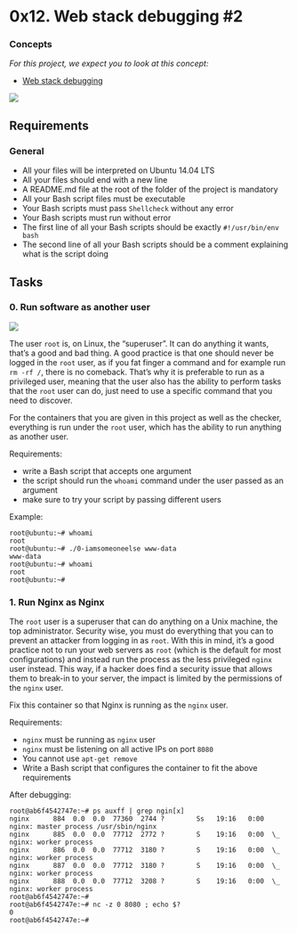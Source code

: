 
# 0x12. Web stack debugging #2


### Concepts

_For this project, we expect you to look at this concept:_

-   [Web stack debugging](https://intranet.hbtn.io/concepts/68)

![](https://s3.amazonaws.com/intranet-projects-files/holbertonschool-sysadmin_devops/287/99littlebugsinthecode-holberton.jpg)

## Requirements

### General

-   All your files will be interpreted on Ubuntu 14.04 LTS
-   All your files should end with a new line
-   A README.md file at the root of the folder of the project is mandatory
-   All your Bash script files must be executable
-   Your Bash scripts must pass  `Shellcheck`  without any error
-   Your Bash scripts must run without error
-   The first line of all your Bash scripts should be exactly  `#!/usr/bin/env bash`
-   The second line of all your Bash scripts should be a comment explaining what is the script doing

## Tasks

### 0. Run software as another user


![](https://holbertonintranet.s3.amazonaws.com/uploads/medias/2020/9/eaeff07a715ff880b1ceb8e863a1d141a74a7f85.png?X-Amz-Algorithm=AWS4-HMAC-SHA256&X-Amz-Credential=AKIARDDGGGOU5BHMTQX4%2F20220905%2Fus-east-1%2Fs3%2Faws4_request&X-Amz-Date=20220905T091015Z&X-Amz-Expires=86400&X-Amz-SignedHeaders=host&X-Amz-Signature=9279ab2c7061e4179fafa700fc9c6f9b04879f5ff33a4f10db606433cc149ccb)

The user  `root`  is, on Linux, the “superuser”. It can do anything it wants, that’s a good and bad thing. A good practice is that one should never be logged in the  `root`  user, as if you fat finger a command and for example run  `rm -rf /`, there is no comeback. That’s why it is preferable to run as a privileged user, meaning that the user also has the ability to perform tasks that the  `root`  user can do, just need to use a specific command that you need to discover.

For the containers that you are given in this project as well as the checker, everything is run under the  `root`  user, which has the ability to run anything as another user.

Requirements:

-   write a Bash script that accepts one argument
-   the script should run the  `whoami`  command under the user passed as an argument
-   make sure to try your script by passing different users

Example:

```
root@ubuntu:~# whoami
root
root@ubuntu:~# ./0-iamsomeoneelse www-data
www-data
root@ubuntu:~# whoami
root
root@ubuntu:~#

```


### 1. Run Nginx as Nginx


The  `root`  user is a superuser that can do anything on a Unix machine, the top administrator. Security wise, you must do everything that you can to prevent an attacker from logging in as  `root`. With this in mind, it’s a good practice not to run your web servers as  `root`  (which is the default for most configurations) and instead run the process as the less privileged  `nginx`  user instead. This way, if a hacker does find a security issue that allows them to break-in to your server, the impact is limited by the permissions of the  `nginx`  user.

Fix this container so that Nginx is running as the  `nginx`  user.

Requirements:

-   `nginx`  must be running as  `nginx`  user
-   `nginx`  must be listening on all active IPs on port  `8080`
-   You cannot use  `apt-get remove`
-   Write a Bash script that configures the container to fit the above requirements

After debugging:

```
root@ab6f4542747e:~# ps auxff | grep ngin[x]
nginx      884  0.0  0.0  77360  2744 ?        Ss   19:16   0:00 nginx: master process /usr/sbin/nginx
nginx      885  0.0  0.0  77712  2772 ?        S    19:16   0:00  \_ nginx: worker process
nginx      886  0.0  0.0  77712  3180 ?        S    19:16   0:00  \_ nginx: worker process
nginx      887  0.0  0.0  77712  3180 ?        S    19:16   0:00  \_ nginx: worker process
nginx      888  0.0  0.0  77712  3208 ?        S    19:16   0:00  \_ nginx: worker process
root@ab6f4542747e:~#
root@ab6f4542747e:~# nc -z 0 8080 ; echo $?
0
root@ab6f4542747e:~#

```
